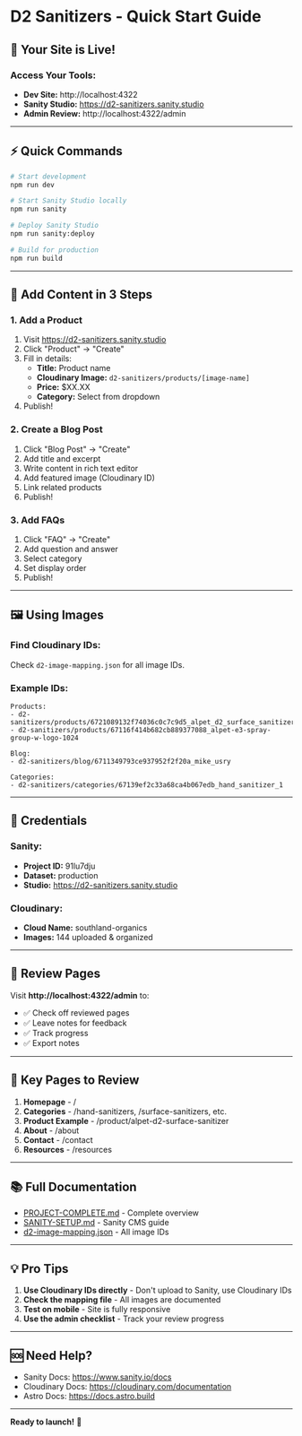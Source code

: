 # D2 Sanitizers - Quick Start Guide

## 🚀 Your Site is Live!

### Access Your Tools:
- **Dev Site:** http://localhost:4322
- **Sanity Studio:** https://d2-sanitizers.sanity.studio
- **Admin Review:** http://localhost:4322/admin

---

## ⚡️ Quick Commands

```bash
# Start development
npm run dev

# Start Sanity Studio locally
npm run sanity

# Deploy Sanity Studio
npm run sanity:deploy

# Build for production
npm run build
```

---

## 📝 Add Content in 3 Steps

### 1. Add a Product
1. Visit https://d2-sanitizers.sanity.studio
2. Click "Product" → "Create"
3. Fill in details:
   - **Title:** Product name
   - **Cloudinary Image:** `d2-sanitizers/products/[image-name]`
   - **Price:** $XX.XX
   - **Category:** Select from dropdown
4. Publish!

### 2. Create a Blog Post
1. Click "Blog Post" → "Create"
2. Add title and excerpt
3. Write content in rich text editor
4. Add featured image (Cloudinary ID)
5. Link related products
6. Publish!

### 3. Add FAQs
1. Click "FAQ" → "Create"
2. Add question and answer
3. Select category
4. Set display order
5. Publish!

---

## 🖼 Using Images

### Find Cloudinary IDs:
Check `d2-image-mapping.json` for all image IDs.

### Example IDs:
```
Products:
- d2-sanitizers/products/6721089132f74036c0c7c9d5_alpet_d2_surface_sanitizer_case
- d2-sanitizers/products/67116f414b682cb889377088_alpet-e3-spray-group-w-logo-1024

Blog:
- d2-sanitizers/blog/6711349793ce937952f2f20a_mike_usry

Categories:
- d2-sanitizers/categories/67139ef2c33a68ca4b067edb_hand_sanitizer_1
```

---

## 🔑 Credentials

### Sanity:
- **Project ID:** 91lu7dju
- **Dataset:** production
- **Studio:** https://d2-sanitizers.sanity.studio

### Cloudinary:
- **Cloud Name:** southland-organics
- **Images:** 144 uploaded & organized

---

## 📱 Review Pages

Visit **http://localhost:4322/admin** to:
- ✅ Check off reviewed pages
- ✅ Leave notes for feedback
- ✅ Track progress
- ✅ Export notes

---

## 🎯 Key Pages to Review

1. **Homepage** - /
2. **Categories** - /hand-sanitizers, /surface-sanitizers, etc.
3. **Product Example** - /product/alpet-d2-surface-sanitizer
4. **About** - /about
5. **Contact** - /contact
6. **Resources** - /resources

---

## 📚 Full Documentation

- [PROJECT-COMPLETE.md](PROJECT-COMPLETE.md) - Complete overview
- [SANITY-SETUP.md](SANITY-SETUP.md) - Sanity CMS guide
- [d2-image-mapping.json](d2-image-mapping.json) - All image IDs

---

## 💡 Pro Tips

1. **Use Cloudinary IDs directly** - Don't upload to Sanity, use Cloudinary IDs
2. **Check the mapping file** - All images are documented
3. **Test on mobile** - Site is fully responsive
4. **Use the admin checklist** - Track your review progress

---

## 🆘 Need Help?

- Sanity Docs: https://www.sanity.io/docs
- Cloudinary Docs: https://cloudinary.com/documentation
- Astro Docs: https://docs.astro.build

---

**Ready to launch!** 🚀